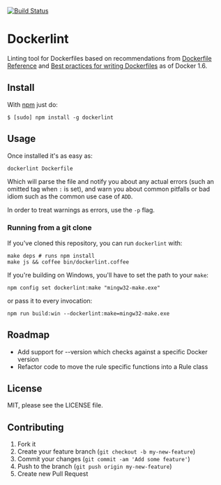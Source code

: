 [![Build Status](https://travis-ci.org/RedCoolBeans/dockerlint.svg?branch=master)](https://travis-ci.org/RedCoolBeans/dockerlint)

# Dockerlint

Linting tool for Dockerfiles based on recommendations from
[Dockerfile Reference](https://docs.docker.com/reference/builder/) and [Best practices for writing Dockerfiles](https://docs.docker.com/articles/dockerfile_best-practices/) as of Docker 1.6.

## Install

With [npm](https://npmjs.org/) just do:

    $ [sudo] npm install -g dockerlint

## Usage

Once installed it's as easy as:

    dockerlint Dockerfile

Which will parse the file and notify you about any actual errors (such an
omitted tag when `:` is set), and warn you about common pitfalls or bad idiom
such as the common use case of `ADD`.

In order to treat warnings as errors, use the `-p` flag.

### Running from a git clone

If you've cloned this repository, you can run `dockerlint` with:

    make deps # runs npm install
    make js && coffee bin/dockerlint.coffee

If you're building on Windows, you'll have to set the path to your `make`:

    npm config set dockerlint:make "mingw32-make.exe"

or pass it to every invocation:

    npm run build:win --dockerlint:make=mingw32-make.exe

## Roadmap

- Add support for --version which checks against a specific Docker version
- Refactor code to move the rule specific functions into a Rule class

## License

MIT, please see the LICENSE file.

## Contributing

1. Fork it
2. Create your feature branch (`git checkout -b my-new-feature`)
3. Commit your changes (`git commit -am 'Add some feature'`)
4. Push to the branch (`git push origin my-new-feature`)
5. Create new Pull Request
